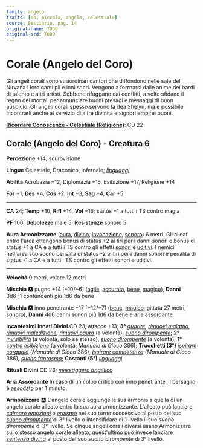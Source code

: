 ```yaml
---
family: angelo
traits: [nb, piccola, angelo, celestiale]
source: Bestiario, pag. 14
original-name: TODO
original-srd: TODO
---
```


# Corale (Angelo del Coro)

Gli angeli corali sono straordinari cantori che diffondono nelle sale del Nirvana i loro canti pii e inni sacri. Vengono a forrnarsi dalle anime dei bardi di talento e altri artisti. Sebbene rifuggano dai conflitti, a volte sfidano il regno dei mortali per annunciare buoni presagi e messaggi di buon auspicio. Gli angeli corali spesso servono la dea Shelyn, ma è possibile incontrarli anche al servizio di altre divinità e signori empirei buoni.

**[Ricordare Conoscenze - Celestiale (Religione)](/azioni/ricordare-conoscenze)**: CD 22

## Corale (Angelo del Coro) - Creatura 6

**Percezione** +14; scurovisione

**Lingue** Celestiale, Draconico, Infernale; *[linguaggi](/incantesimi/linguaggi)*

**Abilità** Acrobazia +12, Diplomazia +15, Esibizione +17, Religione +14

**For** +1, **Des** +4, **Cos** +2, **Int** +3, **Sag** +4, **Car** +5

***

**CA** 24; **Temp** +10, **Rifl** +14, **Vol** +16; status +1 a tutti i TS contro magia

**PF** 100; **Debolezze** male 5; **Resistenze** sonoro 5

**Aura Armonizzante** ([aura](/tratti/aura), [divino](/tratti/divino), [invocazione](/tratti/invocazione), [sonoro](/tratti/sonoro)) 6 metri. Gli alleati entro l'area ottengono bonus di status +2 ai tiri per i danni sonori e bonus di status +1 a CA e a tutti i TS contro gli effetti [sonori](/tratti/sonoro) e [uditivi](/tratti/uditivo). I nemici nell'area subiscono penalità di status -2 ai tiri per i danni sonori e penalità di status -1 a CA e a tutti i TS contro gli effetti sonori e uditivi.

***

**Velocità** 9 metri, volare 12 metri

**Mischia** :a: pugno +14 \[+10/+6] ([agile](/tratti/agile), [accurata](/tratti/accurata), [bene](/tratti/bene), [magico](/tratti/magico)), **Danni** 3d6+1 contundenti più 1d6 da bene

**Mischia** :a: inno penetrante +17 \[+12/+7] ([bene](/tratti/bene), [magico](/tratti/magico), gittata 27 metri, [sonoro](/tratti/sonoro)), **Danni** 4d6 danni sonori più 1d6 da bene e aria assordante

**Incantesimi Innati Divini** CD 23, attacco +13; **3°** *[guarire](/incantesimi/guarire), [rimuovi malattia](/incantesimi/rimuovi-malattia), [rimuovi maledizione](/incantesimi/rimuovi-maledizione), [rimuovi paura](/incantesimi/rimuovi-paura)* (a volontà), *[suono dirompente](/incantesimi/suono-dirompente)*; **2°** *[invisibilità](/incantesimi/invisibilita)* (a volontà, solo se stesso), *[suono dirompente](/incantesimi/suono-dirompente)* (a volontà); **1°** *[contro esibizione](/incantesimi/incantesimi-focalizzati)* (a volontà; *Manuale di Gioco* 386); **Trucchetti (3°)** *[ispirare coraggio](/incantesimi/incantesimi-focalizzati)* (*Manuale di Gioco* 386), *[ispirare competenza](/incantesimi/incantesimi-focalizzati)* (*Manuale di Gioco* 386), *[suono fantasma](/incantesimi/suono-fantasma)*; **Costanti (5°)** *[linguaggi](/incantesimi/linguaggi)*

**Rituali Divini** CD 23; *[messaggero angelico](/incantesimi/rituali)*

**Aria Assordante** In caso di un colpo critico con inno penetrante, il bersaglio è [assodato](/condizioni/assordato) per 1 minuto.

**Armonizzare** :a: L'angelo corale aggiunge la sua armonia a quella di un angelo corale alleato entro la sua aura armonizzante. L'alleato può lanciare *[calmare emozioni](/incantesimi/calmare-emozioni)* o *[eroismo](/incantesimi/eroismo)* nel suo turno successivo al posto del suo *[suono dirompente](/incantesimi/suono-dirompente)* di 3° livello o intensificare di 1 livello il suo *suono dirompente* di 3° livello. Se cinque angeli corali diversi usano Armonizzare sullo stesso angelo corale alleato, quest'ultimo può invece lanciare *[sentenza divina](/incantesimi/sentenza-divina)* al posto del suo *suono dirompente* di 3° livello.
